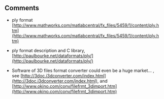 ## Comments

- ply format [http://www.mathworks.com/matlabcentral/fx_files/5459/1/content/ply.htm](http://www.mathworks.com/matlabcentral/fx_files/5459/1/content/ply.htm)
- ply format description and C library, [http://paulbourke.net/dataformats/ply/](http://paulbourke.net/dataformats/ply/)

- Software of 3D files format converter could even be a huge market... , see [http://3doc.i3dconverter.com/index.html](http://3doc.i3dconverter.com/index.html), and [http://www.okino.com/conv/filefrmt_3dimport.htm](http://www.okino.com/conv/filefrmt_3dimport.htm)